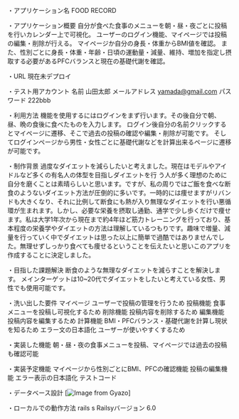 ・アプリケーション名      FOOD RECORD

・アプリケーション概要    自分が食べた食事のメニューを朝・昼・夜ごとに投稿を行いカレンダー上で可視化。
                      ユーザーのログイン機能、マイページでは投稿の編集・削除が行える。
                      マイページか自分の身長・体重からBMI値を確認。
                      また、性別ごとに身長・体重・年齢・日頃の運動量・減量、維持、増加を指定し摂取する必要があるPFCバランスと現在の基礎代謝を確認。
                        
・URL                 現在未デプロイ

・テスト用アカウント     名前          山田太郎
                      メールアドレス  yamada@gmail.com
                      パスワード     222bbb

・利用方法              機能を使用するにはログインをまず行います。その後自分で朝、昼、晩の食後に食べたものを入力します。
                      ログイン後自分の名前クリックするとマイページに遷移、そこで過去の投稿の確認や編集・削除が可能です。
                      そしてログインページから男性・女性ごとに基礎代謝などを計算出来るページに遷移が可能です。

・制作背景              過度なダイエットを減らしたいと考えました。現在はモデルやアイドルなど多くの有名人の体型を目指しダイエットを行
                      う人が多く理想のために自分を磨くことは素晴らしいと思います。ですが、私の周りではご飯を食べな断食のようないダイエット方法が圧倒的に多いです。一時的には痩せますがリバンドも大きくなり、それに比例して断食にも熱が入り無理なダイエットを行い悪循環が生まれます。しかし、必要な栄養を摂取し通勤、通学で少し歩くだけで痩せます。私は大学1年次から現在まで約4年ほど筋力トレーニングを行っており、基本程度の栄養学やダイエットの方法は理解しているつもりです。趣味で増量、減量を行っていく中でダイエットは思った以上に簡単で過酷ではありませんでした。無理せずしっかり食べても痩せるということを伝えたいと思いこのアプリを作成することに決定しました。

・目指した課題解決       断食のような無理なダイエットを減らすことを解決します。
                      メインターゲットは10~20代でダイエットをしたいと考えている女性、男性でも使用可能です。

・洗い出した要件         マイページ          ユーザーで投稿の管理を行うため
                      投稿機能            食事メニューを投稿し可視化するため
                      削除機能            投稿内容を削除するため
                      編集機能            投稿内容を編集するため
                      計算機能            BMI・PFCバランス・基礎代謝を計算し現状を知るため
                      エラー文の日本語化    ユーザーが使いやすくするため

・実装した機能           朝・昼・夜の食事メニューを投稿、マイページでは過去の投稿も確認可能

・実装予定機能           マイページから性別ごとにBMI、PFCの確認機能
                       投稿の編集機能
                       エラー表示の日本語化
                       テストコード

・データベース設計       [![Image from Gyazo](https://i.gyazo.com/ecb84563acd50d6ea33deea90a9e328a.png)]

・ローカルでの動作方法    rails s
                      Railsyバージョン  6.0